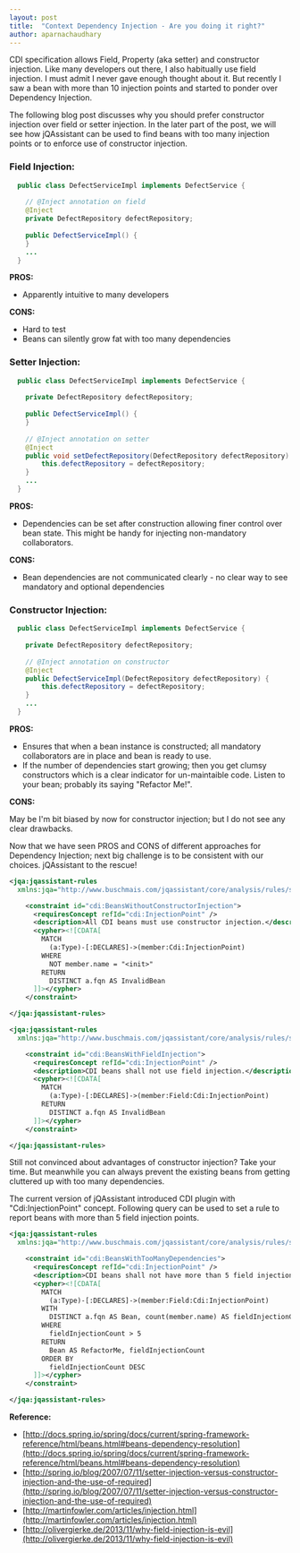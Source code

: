```yaml
---
layout: post
title:  "Context Dependency Injection - Are you doing it right?"
author: aparnachaudhary
---
```


CDI specification allows Field, Property (aka setter) and constructor injection. Like many developers out there, I also habitually use field injection. I must admit I never gave enough thought about it. But recently I saw a bean with more than 10 injection points and started to ponder over Dependency Injection. 

The following blog post discusses why you should prefer constructor injection over field or setter injection. In the later part of the post, we will see how jQAssistant can be used to find beans with too many injection points or to enforce use of constructor injection.


### Field Injection:

```java
  public class DefectServiceImpl implements DefectService {
  
    // @Inject annotation on field
    @Inject
    private DefectRepository defectRepository;
    
    public DefectServiceImpl() {
    }
    ...
  }
```

**PROS:**

* Apparently intuitive to many developers

**CONS:**

* Hard to test
* Beans can silently grow fat with too many dependencies

### Setter Injection:

```java
  public class DefectServiceImpl implements DefectService {
  
    private DefectRepository defectRepository;
    
    public DefectServiceImpl() {
    }
    
    // @Inject annotation on setter
    @Inject
    public void setDefectRepository(DefectRepository defectRepository) {
        this.defectRepository = defectRepository;
    }
    ...
  }
```

**PROS:**

* Dependencies can be set after construction allowing finer control over bean state. This might be handy for injecting non-mandatory collaborators.

**CONS:**

* Bean dependencies are not communicated clearly - no clear way to see mandatory and optional dependencies


### Constructor Injection:


```java
  public class DefectServiceImpl implements DefectService {
  
    private DefectRepository defectRepository;
    
    // @Inject annotation on constructor
    @Inject
    public DefectServiceImpl(DefectRepository defectRepository) {
        this.defectRepository = defectRepository;
    }
    ...
  }
```

**PROS:**

* Ensures that when a bean instance is constructed; all mandatory collaborators are in place and bean is ready to use.
* If the number of dependencies start growing; then you get clumsy constructors which is a clear indicator for un-maintaible code. Listen to your bean; probably its saying "Refactor Me!".

**CONS:**

May be I'm bit biased by now for constructor injection; but I do not see any clear drawbacks.

Now that we have seen PROS and CONS of different approaches for Dependency Injection; next big challenge is to be consistent with our choices. jQAssistant to the rescue!


```xml
<jqa:jqassistant-rules
  xmlns:jqa="http://www.buschmais.com/jqassistant/core/analysis/rules/schema/v1.0">

    <constraint id="cdi:BeansWithoutConstructorInjection">
      <requiresConcept refId="cdi:InjectionPoint" />
      <description>All CDI beans must use constructor injection.</description>
      <cypher><![CDATA[
        MATCH
          (a:Type)-[:DECLARES]->(member:Cdi:InjectionPoint)
        WHERE
          NOT member.name = "<init>"
        RETURN
          DISTINCT a.fqn AS InvalidBean
      ]]></cypher>
    </constraint>

</jqa:jqassistant-rules>  
```

```xml
<jqa:jqassistant-rules
  xmlns:jqa="http://www.buschmais.com/jqassistant/core/analysis/rules/schema/v1.0">

    <constraint id="cdi:BeansWithFieldInjection">
      <requiresConcept refId="cdi:InjectionPoint" />
      <description>CDI beans shall not use field injection.</description>
      <cypher><![CDATA[
        MATCH
          (a:Type)-[:DECLARES]->(member:Field:Cdi:InjectionPoint)
        RETURN
          DISTINCT a.fqn AS InvalidBean
      ]]></cypher>
    </constraint>

</jqa:jqassistant-rules>  
```

Still not convinced about advantages of constructor injection? Take your time. But meanwhile you can always prevent the existing beans from getting cluttered up with too many dependencies. 

The current version of jQAssistant introduced CDI plugin with "Cdi:InjectionPoint" concept. Following query can be used to set a rule to report beans with more than 5 field injection points.

```xml
<jqa:jqassistant-rules
  xmlns:jqa="http://www.buschmais.com/jqassistant/core/analysis/rules/schema/v1.0">

    <constraint id="cdi:BeansWithTooManyDependencies">
      <requiresConcept refId="cdi:InjectionPoint" />
      <description>CDI beans shall not have more than 5 field injection points.</description>
      <cypher><![CDATA[
        MATCH
          (a:Type)-[:DECLARES]->(member:Field:Cdi:InjectionPoint)
        WITH
          DISTINCT a.fqn AS Bean, count(member.name) AS fieldInjectionCount
        WHERE
          fieldInjectionCount > 5
        RETURN
          Bean AS RefactorMe, fieldInjectionCount
        ORDER BY
          fieldInjectionCount DESC
      ]]></cypher>
    </constraint>

</jqa:jqassistant-rules>  
```


**Reference:**

* [http://docs.spring.io/spring/docs/current/spring-framework-reference/html/beans.html#beans-dependency-resolution](http://docs.spring.io/spring/docs/current/spring-framework-reference/html/beans.html#beans-dependency-resolution)
* [http://spring.io/blog/2007/07/11/setter-injection-versus-constructor-injection-and-the-use-of-required](http://spring.io/blog/2007/07/11/setter-injection-versus-constructor-injection-and-the-use-of-required)
* [http://martinfowler.com/articles/injection.html](http://martinfowler.com/articles/injection.html)
* [http://olivergierke.de/2013/11/why-field-injection-is-evil](http://olivergierke.de/2013/11/why-field-injection-is-evil)
